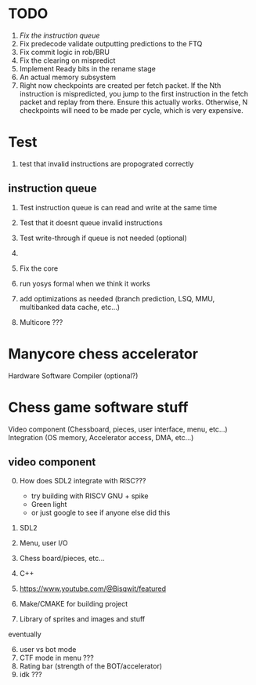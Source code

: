 

# TODO



1) _Fix the instruction queue_
2) Fix predecode validate outputting predictions to the FTQ
3) Fix commit logic in rob/BRU
4) Fix the clearing on mispredict
5) Implement Ready bits in the rename stage
6) An actual memory subsystem
7) Right now checkpoints are created per fetch packet. If the Nth instruction is mispredicted, you jump to the first instruction in the fetch packet and replay from there. Ensure this actually works. Otherwise, N checkpoints will need to be made per cycle, which is very expensive.


# Test

1) test that invalid instructions are propograted correctly

## instruction queue
1) Test instruction queue is can read and write at the same time
2) Test that it doesnt queue invalid instructions
3) Test write-through if queue is not needed (optional)
4) 


1) Fix the core
2) run yosys formal when we think it works
3) add optimizations as needed (branch prediction, LSQ, MMU, multibanked data cache, etc...)
4) Multicore ???


# Manycore chess accelerator
Hardware
Software
Compiler (optional?)


# Chess game software stuff
Video component (Chessboard, pieces, user interface, menu, etc...)
Integration (OS memory, Accelerator access, DMA, etc...)

## video component

0) How does SDL2 integrate with RISC???
    - try building with RISCV GNU + spike
    - Green light
    - or just google to see if anyone else did this

1) SDL2
2) Menu, user I/O
3) Chess board/pieces, etc...
4) C++
5) https://www.youtube.com/@Bisqwit/featured
6) Make/CMAKE for building project
7) Library of sprites and images and stuff






eventually

6) user vs bot mode
7) CTF mode in menu ???
8) Rating bar (strength of the BOT/accelerator)
9) idk ???


